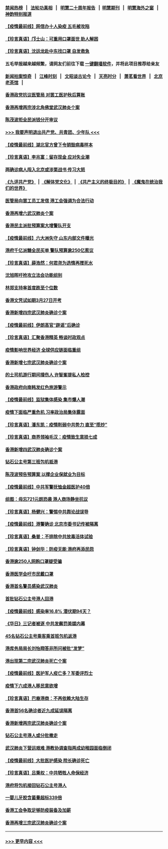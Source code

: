 #### [禁闻热榜](热点新闻.md?=0)  &nbsp;&nbsp;|&nbsp;&nbsp; [法轮功真相](https://github.com/gfw-breaker/truth/blob/master/README.md?=0) &nbsp;&nbsp;|&nbsp;&nbsp; [明慧二十周年报告](https://github.com/gfw-breaker/mh-reports/blob/master/README.md?=0) &nbsp;&nbsp;|&nbsp;&nbsp;[明慧期刊](https://github.com/gfw-breaker/mh-qikan) &nbsp;&nbsp;|&nbsp;&nbsp; [明慧海外之窗](https://github.com/gfw-breaker/mh-news/blob/master/README.md?=0) &nbsp;&nbsp;|&nbsp;&nbsp; [神韵特别报道](https://github.com/gfw-breaker/mh-news/blob/master/shenyun.md?=0)
#### [【疫情最前线】网信办十人染疫 五毛被攻陷](../pages/nsc415/n11903757.md?t=02292202) 
#### [【珍言真语】邝士山：可重用口罩面世 助人解困](../pages/nsc415/n11903875.md?t=02292202) 
#### [【珍言真语】沈运龙赴中东找口罩 自发救急](../pages/nsc415/n11903291.md?t=02292202) 
#### 五毛举报越来越频繁，请网友们前往下载 [一键翻墙软件](https://github.com/gfw-breaker/ssr-accounts)，并将此项目推荐给亲友
#### [新闻拍案惊奇](https://github.com/gfw-breaker/banned-news/blob/master/pages/link4.md) &nbsp;&nbsp;|&nbsp;&nbsp; [江峰时刻](https://github.com/gfw-breaker/banned-news/blob/master/pages/link4.md) &nbsp;&nbsp;|&nbsp;&nbsp; [文昭谈古论今](https://github.com/gfw-breaker/banned-news/blob/master/pages/link4.md) &nbsp;&nbsp;|&nbsp;&nbsp; [天亮时分](https://github.com/gfw-breaker/banned-news/blob/master/pages/link4.md) &nbsp;&nbsp;|&nbsp;&nbsp; [萧茗看世界](https://github.com/gfw-breaker/banned-news/blob/master/pages/link4.md) &nbsp;&nbsp;|&nbsp;&nbsp; [北京老茶馆](https://github.com/gfw-breaker/banned-news/blob/master/pages/link4.md) &nbsp;&nbsp;|&nbsp;&nbsp; 
#### [香港政党抗议医管局 对罢工医护秋后算账](../pages/nsc415/n11901746.md?t=02292202) 
#### [香港再增两宗涉北角佛堂武汉肺炎个案](../pages/nsc415/n11901737.md?t=02292202) 
#### [陈茂波拒全民派钱分开审议](../pages/nsc415/n11901672.md?t=02292202) 
#### [>>> 我要声明退出共产党、共青团、少年队 <<<](https://github.com/begood0513/goodnews/blob/master/quit/letter.md) 
#### [【疫情最前线】湖北官方曾下令销毁病毒样本](../pages/nsc415/n11901518.md?t=02292202) 
#### [【珍言真语】李兆富：留存现金 应对失业潮](../pages/nsc415/n11901448.md?t=02292202) 
#### [两确诊病人闯入北京或涉栗战书 传习大怒](../pages/nsc415/n11901180.md?t=02292202) 
#### [《九评共产党》](https://github.com/begood0513/9ping.md/blob/master/README.md) &nbsp;|&nbsp; [《解体党文化》](../../../../jtdwh.md/blob/master/README.md)  &nbsp;|&nbsp; [《共产主义的终极目的》](../../../../gczydzjmd.md/blob/master/README.md) &nbsp;|&nbsp; [《魔鬼在统治我们的世界》](../../../../mgztzwmdsj.md/blob/master/README.md) 
#### [医管局向罢工员工发信 港工会强调为合法行动](../pages/nsc415/n11898870.md?t=02292202) 
#### [香港再增六武汉肺炎个案](../pages/nsc415/n11898843.md?t=02292202) 
#### [香港民主派批预算案大增警队开支](../pages/nsc415/n11898813.md?t=02292202) 
#### [【疫情最前线】六大洲失守 山东内部文件曝光](../pages/nsc415/n11898455.md?t=02292202) 
#### [港府千亿派糖全民买单 警队预算逾250亿惹议](../pages/nsc415/n11898608.md?t=02292202) 
#### [【珍言真语】薛浩然：何君尧为选情再搅死水](../pages/nsc415/n11898269.md?t=02292202) 
#### [沈旭晖吁抢攻立法会功能组别](../pages/nsc415/n11896084.md?t=02292202) 
#### [林郑支持率首度跌至个位数](../pages/nsc415/n11896058.md?t=02292202) 
#### [香港文凭试如期3月27日开考](../pages/nsc415/n11896055.md?t=02292202) 
#### [香港新增四宗武汉肺炎确诊个案](../pages/nsc415/n11896040.md?t=02292202) 
#### [【疫情最前线】伊朗高官“辟谣”后确诊](../pages/nsc415/n11895902.md?t=02292202) 
#### [【珍言真语】汇聚香港精英 畅谈时政观点](../pages/nsc415/n11895733.md?t=02292202) 
#### [疫情影响世界经济 全球供应链面临重组](../pages/nsc415/n11895634.md?t=02292202) 
#### [香港新增七宗武汉肺炎确诊个案](../pages/nsc415/n11893498.md?t=02292202) 
#### [的士司机游行期间撞伤人 许智峯提私人检控](../pages/nsc415/n11893483.md?t=02292202) 
#### [香港政府向南韩发红色旅游警示](../pages/nsc415/n11893398.md?t=02292202) 
#### [【疫情最前线】监狱集体感染 集市爆人潮](../pages/nsc415/n11893181.md?t=02292202) 
#### [疫情下面临严重危机  习率政治局集体露面](../pages/nsc415/n11893305.md?t=02292202) 
#### [【珍言真语】潘东凯：疫情削弱中共势力 直至“揽炒”](../pages/nsc415/n11892866.md?t=02292202) 
#### [【珍言真语】商界领袖毛汉：疫情致生意损七成](../pages/nsc415/n11890348.md?t=02292202) 
#### [香港新增四武汉肺炎确诊个案](../pages/nsc415/n11890610.md?t=02292202) 
#### [钻石公主号第三班包机抵港](../pages/nsc415/n11890645.md?t=02292202) 
#### [陈茂波预告预算案 以撑企业保就业为目标](../pages/nsc415/n11890574.md?t=02292202) 
#### [【疫情最前线】中共军警抚恤金超医护40倍](../pages/nsc415/n11890458.md?t=02292202) 
#### [组图：毋忘721元朗恐袭 港人商场静坐抗议](../pages/nsc415/n11876882.md?t=02292202) 
#### [【珍言真语】杨健兴：警惕中共舆论战误导](../pages/nsc415/n11888131.md?t=02292202) 
#### [【疫情最前线】港警确诊 北京市委书记传被隔离](../pages/nsc415/n11886872.md?t=02292202) 
#### [【珍言真语】桑普：不排除中共放毒活体试验](../pages/nsc415/n11886832.md?t=02292202) 
#### [【珍言真语】钟剑华：防疫无能 港府再添民怨](../pages/nsc415/n11884504.md?t=02292202) 
#### [香港逾250人网购口罩疑受骗](../pages/nsc415/n11884388.md?t=02292202) 
#### [香港医学会吁市民戴口罩](../pages/nsc415/n11884367.md?t=02292202) 
#### [香港首名警员感染武汉肺炎](../pages/nsc415/n11884357.md?t=02292202) 
#### [首批钻石公主号港人回港](../pages/nsc415/n11884333.md?t=02292202) 
#### [【疫情最前线】感染率16.8% 潜伏期94天？](../pages/nsc415/n11884256.md?t=02292202) 
#### [《华日》三记者被逐 中共发飙罚美媒内幕](../pages/nsc415/n11884184.md?t=02292202) 
#### [45名钻石公主号乘客乘首班包机返港](../pages/nsc415/n11881770.md?t=02292202) 
#### [港库务局局长刘怡翔答非所问被批“发梦”](../pages/nsc415/n11881752.md?t=02292202) 
#### [港出现第二宗武汉肺炎死亡个案](../pages/nsc415/n11881736.md?t=02292202) 
#### [【疫情最前线】医护军人疫亡多？军委评烈士](../pages/nsc415/n11881655.md?t=02292202) 
#### [疫情下六成港人移民意欲增](../pages/nsc415/n11881699.md?t=02292202) 
#### [【珍言真语】巴裔港商：不再依赖大陆生存](../pages/nsc415/n11881126.md?t=02292202) 
#### [香港首56名确诊者近九成延误隔离](../pages/nsc415/n11879079.md?t=02292202) 
#### [香港新增两宗武汉肺炎确诊个案](../pages/nsc415/n11879064.md?t=02292202) 
#### [钻石公主号港人或分批撤走](../pages/nsc415/n11879029.md?t=02292202) 
#### [武汉肺炎下营运艰难 港教协调查指两成幼稚园面临倒闭](../pages/nsc415/n11878989.md?t=02292202) 
#### [【疫情最前线】大批医护感染 院长确诊死亡](../pages/nsc415/n11878595.md?t=02292202) 
#### [【珍言真语】吕秉权：中共牺牲人命保经济](../pages/nsc415/n11878390.md?t=02292202) 
#### [港府将包机接回钻石公主号港人](../pages/nsc415/n11876352.md?t=02292202) 
#### [一婴儿牙胶含菌量超标339倍](../pages/nsc415/n11876336.md?t=02292202) 
#### [香港工会争取足够防疫装备及加薪](../pages/nsc415/n11876313.md?t=02292202) 
#### [香港再增三宗武汉肺炎确诊个案](../pages/nsc415/n11876297.md?t=02292202) 

----
#### [ >>> 更早内容 <<< ](../indexes/nsc415-earlier.md)
